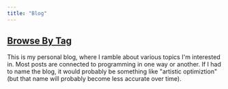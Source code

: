 ```yaml
---
title: "Blog"
---
```


## [Browse By Tag](/tags)

This is my personal blog, where I ramble about various topics I'm interested in.
Most posts are connected to programming in one way or another.
If I had to name the blog, it would probably be something like "artistic optimiztion" (but that name will probably become less accurate over time).
